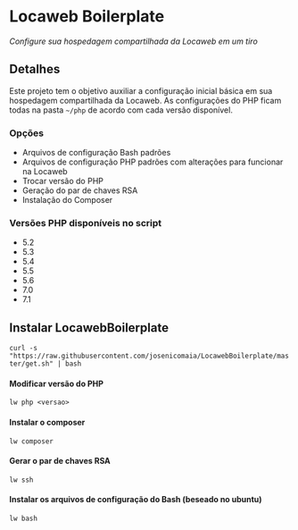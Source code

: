 # Locaweb Boilerplate

*Configure sua hospedagem compartilhada da Locaweb em um tiro*

## Detalhes
Este projeto tem o objetivo auxiliar a configuração inicial básica em sua hospedagem compartilhada da Locaweb.
As configurações do PHP ficam todas na pasta `~/php` de acordo com cada versão disponível.

### Opções
* Arquivos de configuração Bash padrões
* Arquivos de configuração PHP padrões com alterações para funcionar na Locaweb
* Trocar versão do PHP
* Geração do par de chaves RSA
* Instalação do Composer

### Versões PHP disponíveis no script
* 5.2
* 5.3
* 5.4
* 5.5
* 5.6
* 7.0
* 7.1

## Instalar LocawebBoilerplate
`curl -s "https://raw.githubusercontent.com/josenicomaia/LocawebBoilerplate/master/get.sh" | bash`

#### Modificar versão do PHP
`lw php <versao>`

#### Instalar o composer
`lw composer`

#### Gerar o par de chaves RSA
`lw ssh`

#### Instalar os arquivos de configuração do Bash (beseado no ubuntu)
`lw bash`
